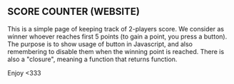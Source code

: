 SCORE COUNTER (WEBSITE)
-----------------------------
This is a simple page of keeping track of 2-players score.
We consider as winner whoever reaches first 5 points (to gain a point, you press a button). 
The purpose is to show usage of button in Javascript, 
and also remembering to disable them when the winning point is reached. 
There is also a "closure", meaning a function that returns function. 

Enjoy <333
